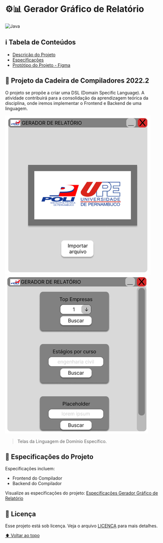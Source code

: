 # ⚙️📊 Gerador Gráfico de Relatório

![Java](https://img.shields.io/badge/Java-ED8B00?style=for-the-badge&logo=openjdk&logoColor=white)

## ℹ Tabela de Conteúdos
- [Descrição do Projeto](#dart-projeto-da-cadeira-de-compiladores-20222)
- [Especificações](#-especificações-do-projeto)
- [Protótipo do Projeto - Figma](https://www.figma.com/proto/hDs7IpLgYHRi0fEVKPUU5L/PROJETO-DSL?node-id=31-4&scaling=min-zoom&page-id=0%3A1&starting-point-node-id=31%3A4)

## :dart: Projeto da Cadeira de Compiladores 2022.2

O projeto se propõe a criar uma DSL (Domain Specific Language). A atividade contribuirá para a consolidação da aprendizagem teórica da disciplina, onde iremos implementar o Frontend e Backend de uma linguagem. 

![Tela Inicial do Gerador](images/tela-inicial-gerador.png)
![Tela de Consultas do Gerador](images/tela-consultas-gerador.png)

> Telas da Linguagem de Domínio Específico.

## 📃 Especificações do Projeto

Especificações incluem:
- Frontend do Compilador
- Backend do Compilador

Visualize as especificações do projeto: [Especificações Gerador Gráfico de Relatório](especificacoes)

## 📝 Licença

Esse projeto está sob licença. Veja o arquivo [LICENÇA](LICENSE) para mais detalhes.

[⬆ Voltar ao topo](#%EF%B8%8F-gerador-gráfico-de-relatório)<br>
